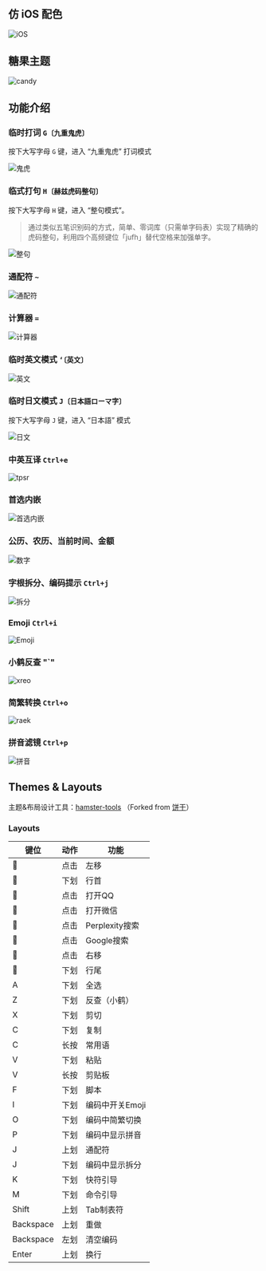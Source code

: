 ## 仿 iOS 配色

![iOS](/assets/iOS.jpg)

## 糖果主题

![candy](/assets/candy.jpg)

## 功能介绍

### 临时打词 `G〔九重鬼虎〕`

按下大写字母 `G` 键，进入 “九重鬼虎” 打词模式

![鬼虎](/assets/agzh.png)

### 临式打句 `H〔赫兹虎码整句〕`

按下大写字母 `H` 键，进入 “整句模式”。

> 通过类似五笔识别码的方式，简单、零词库（只需单字码表）实现了精确的虎码整句，利用四个高频键位「jufh」替代空格来加强单字。

![整句](/assets/xhgj.png)

### 通配符 `~`

![通配符](/assets/ktyv.png)

### 计算器 `=`

![计算器](/assets/snrq.png)

### 临时英文模式 `‘〔英文〕`

![英文](/assets/lmvw.png)

### 临时日文模式 `J〔日本語ローマ字〕`

按下大写字母 `J` 键，进入 “日本語” 模式

![日文](/assets/orvw.png)

### 中英互译 `Ctrl+e`

![tpsr](/assets/tpsr.png)

### 首选内嵌

![首选内嵌](/assets/mjvz.gif)

### 公历、农历、当前时间、金额

![数字](/assets/pbwh.png)

### 字根拆分、编码提示 `Ctrl+j`

![拆分](/assets/chaifen.png)

### Emoji `Ctrl+i`

![Emoji](/assets/emoji.png)

### 小鹤反查 "`"

![xreo](/assets/xreo.png)

### 简繁转换 `Ctrl+o`

![raek](/assets/raek.png)

### 拼音滤镜 `Ctrl+p`

![拼音](/assets/pinyin.png)

## Themes & Layouts

主题&布局设计工具：[hamster-tools](https://hertz-hwang.github.io/hamster-tools/) （Forked from [饼干](https://github.com/lost-melody/Lost-Melody.github.io)）

### Layouts

| 键位      | 动作 | 功能            |
| ----------- | ------ | ----------------- |
|         | 点击 | 左移            |
|         | 下划 | 行首            |
|         | 点击 | 打开QQ          |
|         | 点击 | 打开微信        |
|         | 点击 | Perplexity搜索  |
|         | 点击 | Google搜索      |
|         | 点击 | 右移            |
|         | 下划 | 行尾            |
| A         | 下划 | 全选            |
| Z         | 下划 | 反查（小鹤）     |
| X         | 下划 | 剪切            |
| C         | 下划 | 复制            |
| C         | 长按 | 常用语          |
| V         | 下划 | 粘贴            |
| V         | 长按 | 剪贴板          |
| F         | 下划 | 脚本            |
| I         | 下划 | 编码中开关Emoji |
| O         | 下划 | 编码中简繁切换  |
| P         | 下划 | 编码中显示拼音  |
| J         | 上划 | 通配符         |
| J         | 下划 | 编码中显示拆分  |
| K         | 下划 | 快符引导       |
| M         | 下划 | 命令引导        |
| Shift     | 上划 | Tab制表符       |
| Backspace | 上划 | 重做            |
| Backspace | 左划 | 清空编码        |
| Enter     | 上划 | 换行            |